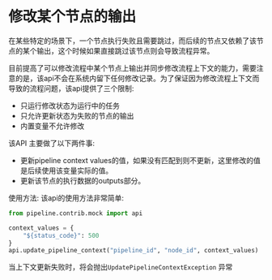 # 修改某个节点的输出

在某些特定的场景下，一个节点执行失败且需要跳过，而后续的节点又依赖了该节点的某个输出，这个时候如果直接跳过该节点则会导致流程异常。

目前提高了可以修改流程中某个节点上输出并同步修改流程上下文的能力，需要注意的是，该api不会在系统内留下任何修改记录。为了保证因为修改流程上下文而导致的流程问题，该api提供了三个限制:
- 只运行修改状态为运行中的任务
- 只允许更新状态为失败的节点的输出
- 内置变量不允许修改

该API 主要做了以下两件事:
- 更新pipeline context values的值，如果没有匹配到则不更新，这里修改的值是后续使用该变量实际的值。
- 更新该节点的执行数据的outputs部分。


使用方法:
该api的使用方法非常简单:
```python
from pipeline.contrib.mock import api

context_values = {
	"${status_code}": 500
}
api.update_pipeline_context("pipeline_id", "node_id", context_values)
```

当上下文更新失败时，将会抛出`UpdatePipelineContextException` 异常

